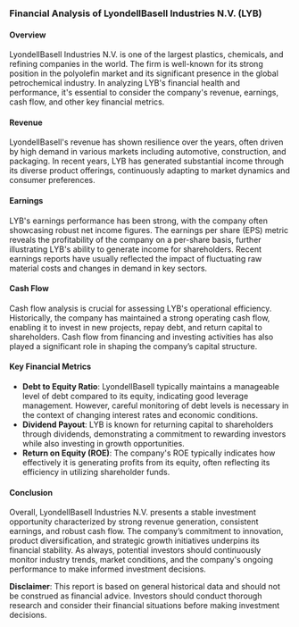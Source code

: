 ### Financial Analysis of LyondellBasell Industries N.V. (LYB)

#### Overview
LyondellBasell Industries N.V. is one of the largest plastics, chemicals, and refining companies in the world. The firm is well-known for its strong position in the polyolefin market and its significant presence in the global petrochemical industry. In analyzing LYB's financial health and performance, it's essential to consider the company's revenue, earnings, cash flow, and other key financial metrics.

#### Revenue
LyondellBasell's revenue has shown resilience over the years, often driven by high demand in various markets including automotive, construction, and packaging. In recent years, LYB has generated substantial income through its diverse product offerings, continuously adapting to market dynamics and consumer preferences.

#### Earnings
LYB's earnings performance has been strong, with the company often showcasing robust net income figures. The earnings per share (EPS) metric reveals the profitability of the company on a per-share basis, further illustrating LYB's ability to generate income for shareholders. Recent earnings reports have usually reflected the impact of fluctuating raw material costs and changes in demand in key sectors.

#### Cash Flow
Cash flow analysis is crucial for assessing LYB's operational efficiency. Historically, the company has maintained a strong operating cash flow, enabling it to invest in new projects, repay debt, and return capital to shareholders. Cash flow from financing and investing activities has also played a significant role in shaping the company’s capital structure.

#### Key Financial Metrics
- **Debt to Equity Ratio**: LyondellBasell typically maintains a manageable level of debt compared to its equity, indicating good leverage management. However, careful monitoring of debt levels is necessary in the context of changing interest rates and economic conditions.
- **Dividend Payout**: LYB is known for returning capital to shareholders through dividends, demonstrating a commitment to rewarding investors while also investing in growth opportunities.
- **Return on Equity (ROE)**: The company's ROE typically indicates how effectively it is generating profits from its equity, often reflecting its efficiency in utilizing shareholder funds.

#### Conclusion
Overall, LyondellBasell Industries N.V. presents a stable investment opportunity characterized by strong revenue generation, consistent earnings, and robust cash flow. The company’s commitment to innovation, product diversification, and strategic growth initiatives underpins its financial stability. As always, potential investors should continuously monitor industry trends, market conditions, and the company's ongoing performance to make informed investment decisions.

**Disclaimer**: This report is based on general historical data and should not be construed as financial advice. Investors should conduct thorough research and consider their financial situations before making investment decisions.